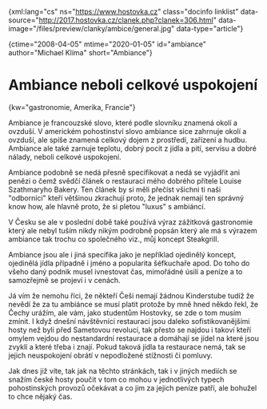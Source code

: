 
{xml:lang="cs" ns="https://www.hostovka.cz" class="docinfo linklist" data-source="http://2017.hostovka.cz/clanek.php?clanek=306.html" data-image="/files/preview/clanky/ambice/general.jpg" data-type="article"}

{ctime="2008-04-05" mtime="2020-01-05" id="ambiance" author="Michael Klíma" short="Ambiance"}

# Ambiance neboli celkové uspokojení

{kw="gastronomie, Amerika, Francie"}

Ambiance je francouzské slovo, které podle slovníku znamená okolí a ovzduší. V americkém pohostinství slovo ambiance sice zahrnuje okolí a ovzduší, ale spíše znamená celkový dojem z prostředí, zařízení a hudbu. Ambiance ale také zarnuje teplotu, dobrý pocit z jídla a pití, servisu a dobré nálady, neboli celkové uspokojení.

Ambiance podobně se nedá přesně specifikovat a nedá se vyjádřit ani penězi o čemž svědčí článek o restauraci mého dobrého přítele Louise Szathmaryho Bakery. Ten článek by si měli přečíst všichni ti naši "odborníci" kteří většinou zkrachují proto, že jednak nemají ten správný know how, ale hlavně proto, že si pletou "luxus" s ambiáncí.

V Česku se ale v poslední době také používá výraz zážitková gastronomie který ale nebyl tuším nikdy nikým podrobně popsán který ale má s výrazem ambiance tak trochu co společného viz., můj koncept Steakgrill.

Ambiance jsou ale i jiná specifika jako je nepříklad ojedinělý koncept, ojedinělá jídla případně i jméno a popularita šéfkuchaře apod. Do toho do všeho daný podnik musel ivnestovat čas, mimořádné úsilí a peníze a to samozřejmě se projeví i v cenách.

Já vím že nemohu říci, že někteří Češi nemají žádnou Kinderstube tudíž že nevědí že za tu ambiánce se musí platit protože by mně hned někdo řekl, že Čechy urážím, ale vám, jako studentům Hostovky, se zde o tom musím zmínit. I když dnešní návštěvníci restauraci jsou daleko sofistikovanějšími hosty než byli před Sametovou revolucí, tak přesto se najdou i takoví kteří omylem vejdou do nestandardní restaurace a domáhají se jídel na které jsou zvyklí a které třeba i znají. Pokud taková jídla ta restaurace nemá, tak se jejich neuspokojení obrátí v nepodložené stížnosti či pomluvy.

Jak dnes již víte, tak jak na těchto stránkách, tak i v jiných mediích se snažím české hosty poučit v tom co mohou v jednotlivých typech pohostinských provozů očekávat a co jim za jejich peníze patří, ale bohužel to chce nějaký čas.

